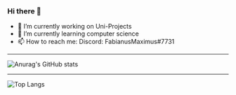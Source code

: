 ### Hi there 👋

- 🔭 I’m currently working on Uni-Projects
- 🌱 I’m currently learning computer science
- 📫 How to reach me: Discord: FabianusMaximus#7731

---

![Anurag's GitHub stats](https://github-readme-stats.vercel.app/api?username=FabianusMaximus&count_private=true&show_icons=true&theme=radical)

---

![Top Langs](https://github-readme-stats.vercel.app/api/top-langs/?username=FabianusMaximus&count_private=true&layout=compact&theme=radical)
